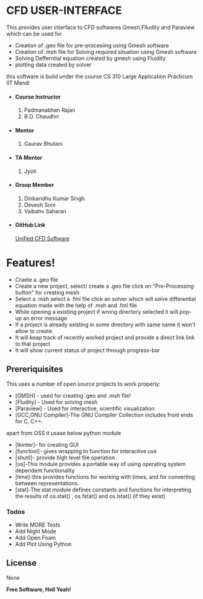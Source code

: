 # CFD USER-INTERFACE


This provides user interface to CFD softwares Gmesh,Flludity and Paraview which can be used for 

  - Creation of .geo file for pre-procesiing using Gmesh software
  - Creation of .msh file for Solving required situation using Gmesh software
  - Solving Defferntial equation created by gmesh using Fluidity
  - plotting data created by solver
 
this software is build under the course CS 310 Large Application Practicum IIT Mandi
 - #### Course Instructor 
    1. Padmanabhan Rajan
    2. B.D. Chaudhri
 - #### Mentor
    1. Gaurav Bhutani
 - #### TA Mentor
      1.  Jyoti
- #### Group Member
     1. Dinbandhu Kumar Singh
     2. Devesh Soni
     3. Vaibahv Saharan
- #### GitHub Link
     [Unified CFD Software](https://github.com/DinbandhuKumarSingh/Unified-CFD-Software)



# Features!

  - Craete a .geo file
  - Create a new project, select/ create a .geo file click on "Pre-Processing button" for creating mesh
  - Select a .msh select a .fml file click an solver  which will solve differential equation made with the help of .msh and .fml file
  - While opening a existing project if wrong directory selected it will pop-up an error message
  - If a project is already existing in some  directory with same name it won't allow to create.
  - It will keap track of recently worked project and provide a direct link link to that project
  - It will show current status of project through progress-bar
 

## Prereriquisites

This uses a number of open source projects to work properly:

* [GMSH] - used for creating .geo and .msh file!
* [Fludity] - Used for solving mesh
* [Paraview] - Used for interactive, scientific visualization.
* [GCC,GNU Compiler]-The GNU Compiler Collection includes front ends for C, C++.

apart from OSS it usase below python module
* [tkinter]- for creating GUI
* [functool]- gives wrapping to function for interactive use
* [shutil]- provide high level file operation
* [os]-This module provides a portable way of using operating system dependent functionality
* [time]-this provides functions for working with times, and for converting between representations.
* [stat]-The stat module defines constants and functions for interpreting the results of os.stat() , os.fstat() and os.lstat() (if they exist)



### Todos

 - Write MORE Tests
 - Add Night Mode
 - Add Open Foam
 - Add Plot Using Python

License
----

None


**Free Software, Hell Yeah!**

